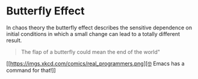 # Butterfly Effect
In chaos theory the butterfly effect describes the sensitive dependence on initial conditions in which a small change can lead to a totally different result.

> The flap of a butterfly could mean the end of the world"

[[https://imgs.xkcd.com/comics/real_programmers.png][🤓 Emacs has a command for that!]]


